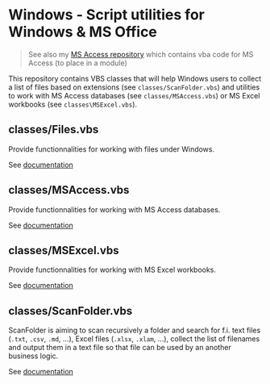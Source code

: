 # Windows - Script utilities for Windows & MS Office

> See also my [MS Access repository](https://github.com/cavo789/ms_access) which contains vba code for MS Access (to place in a module)

This repository contains VBS classes that will help Windows users to collect a list of files based on extensions (see `classes/ScanFolder.vbs`) and utilities to work with MS Access databases (see `classes/MSAccess.vbs`) or MS Excel workbooks (see `classes\MSExcel.vbs`).

## classes/Files.vbs

Provide functionnalities for working with files under Windows.

See [documentation](https://github.com/cavo789/vbs_scripts/blob/master/src/classes/Files.md)

## classes/MSAccess.vbs

Provide functionnalities for working with MS Access databases.

See [documentation](https://github.com/cavo789/vbs_scripts/blob/master/src/classes/MSAccess.md)

## classes/MSExcel.vbs

Provide functionnalities for working with MS Excel workbooks.

See [documentation](https://github.com/cavo789/vbs_scripts/blob/master/src/classes/MSExcel.md)

## classes/ScanFolder.vbs

ScanFolder is aiming to scan recursively a folder and search for f.i. text files (`.txt`, `.csv`, `.md`, ...), Excel files (`.xlsx`, `.xlam`, ...), collect the list of filenames and output them in a text file so that file can be used by an another business logic.

See [documentation](https://github.com/cavo789/vbs_scripts/blob/master/src/classes/ScanFolder.md)
